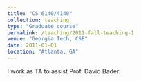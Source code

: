 ```yaml
---
title: "CS 6140/4140"
collection: teaching
type: "Graduate course"
permalink: /teaching/2011-fall-teaching-1
venue: "Georgia Tech, CSE"
date: 2011-01-01
location: "Atlanta, GA"
---
```


I work as TA to assist Prof. David Bader.

